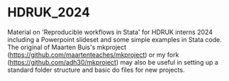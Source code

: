 # HDRUK_2024
Material on 'Reproducible workflows in Stata' for HDRUK interns 2024 including a Powerpoint slideset and some simple examples in Stata code. The original of Maarten Buis's mkproject (https://github.com/maartenteaches/mkproject) or my fork (https://github.com/adh30/mkproject) may also be useful in setting up a standard folder structure and basic do files for new projects.
